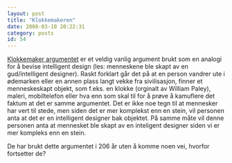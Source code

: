 ```yaml
---
layout: post
title: "Klokkemakeren"
date: 2008-03-10 20:22:31
category: posts
id: 54
---
```

[Klokkemaker argumentet][1] er et veldig vanlig argument brukt som en analogi for å bevise intelligent design (les: menneskene ble skapt av en gud/intelligent designer). Raskt forklart går det på at en person vandrer ute i ødemarken eller en annen plass langt vekke fra sivilisasjon, finner et menneskeskapt objekt, som f.eks. en klokke (orginalt av William Paley), maleri, mobiltelefon eller hva enn som skal til for å prøve å kamuflere det faktum at det er samme argumentet. Det er ikke noe tegn til at mennesker har vert til stede, men siden det er mer komplekst enn en stein, vil personen anta at det er en intelligent designer bak objektet. På samme måte vil denne personen anta at mennesket ble skapt av en inteligent designer siden vi er mer kompleks enn en stein. 

De har brukt dette argumentet i 206 år uten å komme noen vei, hvorfor fortsetter de?

 [1]: http://en.wikipedia.org/wiki/Watchmaker_analogy